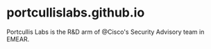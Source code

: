 # portcullislabs.github.io
Portcullis Labs is the R&D arm of @Cisco's Security Advisory team in EMEAR.
